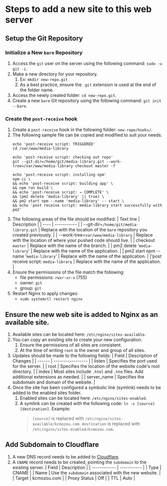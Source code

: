 # Steps to add a new site to this web server
## Setup the Git Repository
### Initialize a New `bare` Repository
1. Access the `git` user on the server using the following command: `sudo -u git -i`.
2. Make a new directory for your repository.
    1. Ex: `mkdir new-repo.git`
    2. As a best practice, ensure the `.git` extension is used at the end of the folder name.
3. Access the newly created folder: `cd new-repo.git`.
4. Create a new `bare` Git repository using the following command: `git init --bare`.
### Create the `post-receive` hook
1. Create a `post-receive` hook in the following folder: `new-repo/hooks/`.
2. The following sample file can be copied and modified to suit your needs.
    ```
    echo 'post-receive script: TRIGGERED'
    cd /var/www/media-library

    echo 'post-receive script: checking out repo'
    git --git-dir=/home/git/media-library.git --work-tree=/var/www/media-library checkout master -f
    
    echo 'post-receive script: installing npm'
    npm ci \
    && echo 'post-receive script: building app' \
    && npm run build \
    && echo 'post-receive script: → COMPLETE' \
    && (pm2 delete 'media-library' || true) \
    && pm2 start npm --name 'media-library' -- start \
    && echo 'post receive script: media-library start successfully with pm2'
    ```
3. The following areas of the file should be modified:
    | Text line | Description |
    | ---- | ----------- |
    | --git-dir=`/home/git/media-library.git` | Replace with the location of the `bare` repository you created previously. |
    | --work-tree=`var/www/media-library` | Replace with the location of where your pushed code should live. |
    | checkout `master` | Replace with the name of the branch. |
    | pm2 delete '`media-library`' | Replace with the name of the application. |
    | pm2 start npm --name '`media-library`' | Replace with the name of the application. |
    |'post receive script: `media-library` | Replace with the name of the application. |
4. Ensure the permissions of the file match the following:
    - file permissions: `rwxr-xr-x` (755)
    - owner: `git`
    - group: `git`
5. Restart Nginx to apply changes:
    - `sudo systemctl restart nginx`
## Ensure the new web site is added to Nginx as an available site.
1. Available sites can be located here: `/etc/nginx/sites-available`.
2. You can copy an existing site to create your new configuration.
    1. Ensure the permissions of all sites are consistent.
    2. At the time of writing `root` is the owner and group of all sites.
3. Updates should be made to the following fields:
    | Field | Description of Changes |
    | ------ | ----------------- |
    | listen | Specifies the port used for the server. |
    | root | Specifies the location of the website code's root directory. |
    | index | Most sites include `.html` and `.htm` files. Add additional extensions as needed. |
    | server_name | Specifies the subdomain and domain of the website. |
4. Once the site has been configured a symbolic link (symlink) needs to be added to the enabled sites folder.
    1. Enabled sites can be located here: `/etc/nginx/sites-enabled`.
    2. A symlink can be created with the following code: `ln -s [source] [destination]`. Example:
        > `[source]` is replaced with `/etc/nginx/sites-available/kcmozou.com`.
        > `destination` is replaced with `/etc/nginx/sites-enabled/kcmozou.com`.
## Add Subdomain to Cloudflare
1. A new DNS record needs to be added to [Cloudflare](https://dash.cloudflare.com/b686410026ae13ac7abe3d38a70af4aa/kcmozou.com/dns/records).
2. A `CNAME` record needs to be created, pointing the `subdomain` to the existing server.
    | Field | Description |
    | ------------ | ----------- |
    | Type | CNAME |
    | Name | Use the `subdomain` associated with the new website. |
    | Target | kcmozou.com |
    | Proxy Status | Off |
    | TTL | Auto |